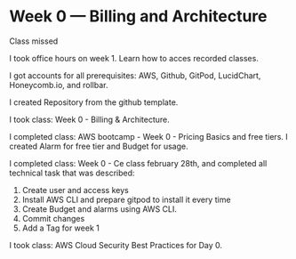 # Week 0 — Billing and Architecture

Class missed 

I took office hours on week 1. Learn how to acces recorded classes.

I got accounts for all prerequisites: AWS, Github, GitPod, LucidChart, Honeycomb.io, and rollbar.

I created Repository from the github template.

I took class: Week 0 - Billing & Architecture.

I completed class: AWS bootcamp - Week 0 - Pricing Basics and free tiers. I created Alarm for free tier and Budget for usage. 

I completed class: Week 0 - Ce class february 28th, and completed all technical task that was described:
1. Create user and access keys
2. Install AWS CLI and prepare gitpod to install it every time
3. Create Budget and alarms using AWS CLI.
4. Commit changes 
5. Add a Tag for week 1

I took class: AWS Cloud Security Best Practices for Day 0.




